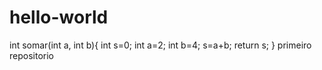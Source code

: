 # hello-world
int somar(int a, int b){
int s=0;
int a=2;
int b=4;
s=a+b;
return s;
}
primeiro repositorio
